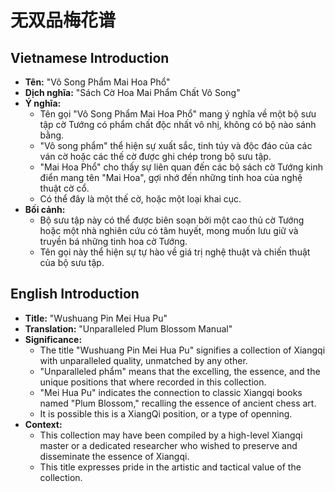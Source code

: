# 无双品梅花谱

## Vietnamese Introduction

* **Tên:** "Vô Song Phẩm Mai Hoa Phổ"
* **Dịch nghĩa:** "Sách Cờ Hoa Mai Phẩm Chất Vô Song"
* **Ý nghĩa:**
    * Tên gọi "Vô Song Phẩm Mai Hoa Phổ" mang ý nghĩa về một bộ sưu tập cờ Tướng có phẩm chất độc nhất vô nhị, không có bộ nào sánh bằng.
    * "Vô song phẩm" thể hiện sự xuất sắc, tinh túy và độc đáo của các ván cờ hoặc các thế cờ được ghi chép trong bộ sưu tập.
    * "Mai Hoa Phổ" cho thấy sự liên quan đến các bộ sách cờ Tướng kinh điển mang tên "Mai Hoa", gợi nhớ đến những tinh hoa của nghệ thuật cờ cổ.
    * Có thể đây là một thế cờ, hoặc một loại khai cục.
* **Bối cảnh:**
    * Bộ sưu tập này có thể được biên soạn bởi một cao thủ cờ Tướng hoặc một nhà nghiên cứu có tâm huyết, mong muốn lưu giữ và truyền bá những tinh hoa cờ Tướng.
    * Tên gọi này thể hiện sự tự hào về giá trị nghệ thuật và chiến thuật của bộ sưu tập.

## English Introduction

* **Title:** "Wushuang Pin Mei Hua Pu"
* **Translation:** "Unparalleled Plum Blossom Manual"
* **Significance:**
    * The title "Wushuang Pin Mei Hua Pu" signifies a collection of Xiangqi with unparalleled quality, unmatched by any other.
    * "Unparalleled phẩm" means that the excelling, the essence, and the unique positions that where recorded in this collection.
    * "Mei Hua Pu" indicates the connection to classic Xiangqi books named "Plum Blossom," recalling the essence of ancient chess art.
    * It is possible this is a XiangQi position, or a type of openning.
* **Context:**
    * This collection may have been compiled by a high-level Xiangqi master or a dedicated researcher who wished to preserve and disseminate the essence of Xiangqi.
    * This title expresses pride in the artistic and tactical value of the collection.
